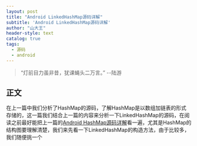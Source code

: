 ```yaml
---
layout: post
title: "Android LinkedHashMap源码详解"
subtitle: 'Android LinkedHashMap源码详解'
author: "山大王"
header-style: text
catalog: true
tags:
  - 源码
  - android
---
```

> “灯前目力虽非昔，犹课蝇头二万言。”
	--陆游

## 正文

在上一篇中我们分析了HashMap的源码，了解HashMap是以数组加链表的形式存储的，这一篇我们结合上一篇的内容来分析一下LinkedHashMap的源码，在阅读之前最好能把上一篇的<a href="https://androidboke.com/2016/04/15/Android-HashMap%E6%BA%90%E7%A0%81%E8%AF%A6%E8%A7%A3" target="_blank">Android HashMap源码详解</a>看一遍，尤其是HashMap的结构图要理解清楚，我们来先看一下LinkedHashMap的构造方法，由于比较多，我们随便挑一个